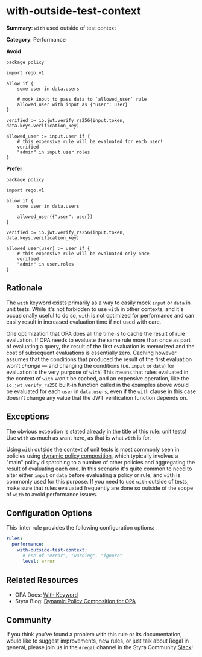 # with-outside-test-context

**Summary**: `with` used outside of test context

**Category**: Performance

**Avoid**
```rego
package policy

import rego.v1

allow if {
    some user in data.users

    # mock input to pass data to `allowed_user` rule
    allowed_user with input as {"user": user}
}

verified := io.jwt.verify_rs256(input.token, data.keys.verification_key)

allowed_user := input.user if {
    # this expensive rule will be evaluated for each user!
    verified
    "admin" in input.user.roles
}
```

**Prefer**
```rego
package policy

import rego.v1

allow if {
    some user in data.users

    allowed_user({"user": user})
}

verified := io.jwt.verify_rs256(input.token, data.keys.verification_key)

allowed_user(user) := user if {
    # this expensive rule will be evaluated only once
    verified
    "admin" in user.roles
}
```

## Rationale

The `with` keyword exists primarily as a way to easily mock `input` or `data` in unit tests. While it's not forbidden to
use `with` in other contexts, and it's occasionally useful to do so, `with` is not optimized for performance and can
easily result in increased evaluation time if not used with care.

One optimization that OPA does all the time is to cache the result of rule evaluation. If OPA needs to evaluate the same
rule more than once as part of evaluating a query, the result of the first evaluation is memorized and the cost of
subsequent evaluations is essentially zero. Caching however assumes that the conditions that produced the result of the
first evaluation won't _change_ — and changing the conditions (i.e. `input` or `data`) for evaluation is the very
purpose of `with`! This means that rules evaluated in the context of `with` won't be cached, and an expensive operation,
like the `io.jwt.verify_rs256` built-in function called in the examples above would be evaluated for each `user` in
`data.users`, even if the `with` clause in this case doesn't change any value that the JWT verification function depends
on.

## Exceptions

The obvious exception is stated already in the title of this rule: unit tests! Use `with` as much as want here, as that
is what `with` is for.

Using `with` outside the context of unit tests is most commonly seen in policies using
[dynamic policy composition](https://www.styra.com/blog/dynamic-policy-composition-for-opa/), which typically involves
a "main" policy dispatching to a number of other policies and aggregating the result of evaluating each one. In this
scenario it's quite common to need to alter either `input` or `data` before evaluating a policy or rule, and `with` is
commonly used for this purpose. If you need to use `with` outside of tests, make sure that rules evaluated frequently
are done so outside of the scope of `with` to avoid performance issues.

## Configuration Options

This linter rule provides the following configuration options:

```yaml
rules:
  performance:
    with-outside-test-context:
      # one of "error", "warning", "ignore"
      level: error
```

## Related Resources

- OPA Docs: [With Keyword](https://www.openpolicyagent.org/docs/latest/policy-language/#with-keyword)
- Styra Blog: [Dynamic Policy Composition for OPA](https://www.styra.com/blog/dynamic-policy-composition-for-opa/)

## Community

If you think you've found a problem with this rule or its documentation, would like to suggest improvements, new rules,
or just talk about Regal in general, please join us in the `#regal` channel in the Styra Community
[Slack](https://communityinviter.com/apps/styracommunity/signup)!
